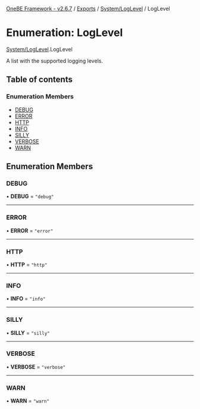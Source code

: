 [OneBE Framework - v2.6.7](../README.md) / [Exports](../modules.md) / [System/LogLevel](../modules/System_LogLevel.md) / LogLevel

# Enumeration: LogLevel

[System/LogLevel](../modules/System_LogLevel.md).LogLevel

A list with the supported logging levels.

## Table of contents

### Enumeration Members

- [DEBUG](System_LogLevel.LogLevel.md#debug)
- [ERROR](System_LogLevel.LogLevel.md#error)
- [HTTP](System_LogLevel.LogLevel.md#http)
- [INFO](System_LogLevel.LogLevel.md#info)
- [SILLY](System_LogLevel.LogLevel.md#silly)
- [VERBOSE](System_LogLevel.LogLevel.md#verbose)
- [WARN](System_LogLevel.LogLevel.md#warn)

## Enumeration Members

### DEBUG

• **DEBUG** = ``"debug"``

___

### ERROR

• **ERROR** = ``"error"``

___

### HTTP

• **HTTP** = ``"http"``

___

### INFO

• **INFO** = ``"info"``

___

### SILLY

• **SILLY** = ``"silly"``

___

### VERBOSE

• **VERBOSE** = ``"verbose"``

___

### WARN

• **WARN** = ``"warn"``

